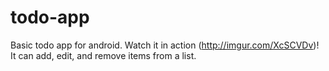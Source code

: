 # todo-app

Basic todo app for android. Watch it in action (http://imgur.com/XcSCVDv)! It can add, edit, and remove items from a list.
